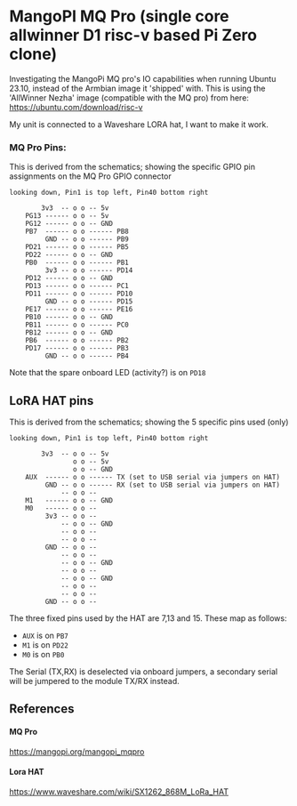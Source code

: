 # MangoPI MQ Pro (single core allwinner D1 risc-v based Pi Zero clone)
Investigating the MangoPi MQ pro's IO capabilities when running Ubuntu 23.10, instead of the Armbian image it 'shipped' with. This is using the 'AllWinner Nezha' image (compatible with the MQ pro) from here: https://ubuntu.com/download/risc-v

My unit is connected to a Waveshare LORA hat, I want to make it work.

### MQ Pro Pins:
This is derived from the schematics; showing the specific GPIO pin assignments on the MQ Pro GPIO connector

```text
looking down, Pin1 is top left, Pin40 bottom right

        3v3  -- o o -- 5v
    PG13 ------ o o -- 5v
    PG12 ------ o o -- GND
    PB7  ------ o o ------ PB8
         GND -- o o ------ PB9
    PD21 ------ o o ------ PB5
    PD22 ------ o o -- GND
    PB0  ------ o o ------ PB1
         3v3 -- o o ------ PD14
    PD12 ------ o o -- GND
    PD13 ------ o o ------ PC1
    PD11 ------ o o ------ PD10
         GND -- o o ------ PD15
    PE17 ------ o o ------ PE16
    PB10 ------ o o -- GND
    PB11 ------ o o ------ PC0
    PB12 ------ o o -- GND
    PB6  ------ o o ------ PB2
    PD17 ------ o o ------ PB3
         GND -- o o ------ PB4

```

Note that the spare onboard LED (activity?) is on `PD18`

## LoRA HAT pins
This is derived from the schematics; showing the 5 specific pins used (only)

```text
looking down, Pin1 is top left, Pin40 bottom right

        3v3  -- o o -- 5v
                o o -- 5v
                o o -- GND
    AUX  ------ o o ------ TX (set to USB serial via jumpers on HAT)
         GND -- o o ------ RX (set to USB serial via jumpers on HAT)
             -- o o --
    M1   ------ o o -- GND
    M0   ------ o o --
         3v3 -- o o --
             -- o o -- GND
             -- o o --
             -- o o --
         GND -- o o --
             -- o o --
             -- o o -- GND
             -- o o --
             -- o o -- GND
             -- o o --
             -- o o --
         GND -- o o --

```
The three fixed pins used by the HAT are 7,13 and 15.
These map as follows:
* `AUX` is on `PB7`
* `M1` is on `PD22`
* `M0` is on `PB0`

The Serial (TX,RX) is deselected via onboard jumpers, a secondary serial will be jumpered to the module TX/RX instead.

## References
#### MQ Pro
https://mangopi.org/mangopi_mqpro
#### Lora HAT
https://www.waveshare.com/wiki/SX1262_868M_LoRa_HAT

